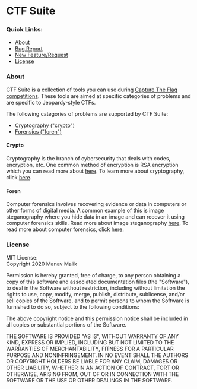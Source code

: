 # CTF Suite

### Quick Links:
- [About](#about)
- [Bug Report](https://github.com/0xmmalik/CTF-Suite/issues/new?labels=bug)
- [New Feature/Request](https://github.com/0xmmalik/CTF-Suite/issues/new?labels=enhancement)
- [License](#license)

### About
CTF Suite is a collection of tools you can use during [Capture The Flag competitions](https://en.wikipedia.org/wiki/Capture_the_flag?scrlybrkr=2f93319c#Computer_security). These tools are aimed at specific categories of problems and are specific to Jeopardy-style CTFs.

The following categories of problems are supported by CTF Suite:
- [Cryptography ("crypto")](#crypto)
- [Forensics ("foren")](#foren)

#### Crypto
Cryptography is the branch of cybersecurity that deals with codes, encryption, etc. One common method of encryption is RSA encryption which you can read more about [here](https://en.wikipedia.org/wiki/RSA_(cryptosystem)). To learn more about cryptography, click [here](https://en.wikipedia.org/wiki/Cryptography?scrlybrkr=7beeeac3).

#### Foren
Computer forensics involves recovering evidence or data in computers or other forms of digital media. A common example of this is image steganography where you hide data in an image and can recover it using computer forensics skills. Read more about image steganography [here](https://en.wikipedia.org/wiki/Steganography). To read more about computer forensics, click [here](https://en.wikipedia.org/wiki/Computer_forensics).

### License
MIT License:  
Copyright 2020 Manav Malik

Permission is hereby granted, free of charge, to any person obtaining a copy of this software and associated documentation files (the "Software"), to deal in the Software without restriction, including without limitation the rights to use, copy, modify, merge, publish, distribute, sublicense, and/or sell copies of the Software, and to permit persons to whom the Software is furnished to do so, subject to the following conditions:

The above copyright notice and this permission notice shall be included in all copies or substantial portions of the Software.

THE SOFTWARE IS PROVIDED "AS IS", WITHOUT WARRANTY OF ANY KIND, EXPRESS OR IMPLIED, INCLUDING BUT NOT LIMITED TO THE WARRANTIES OF MERCHANTABILITY, FITNESS FOR A PARTICULAR PURPOSE AND NONINFRINGEMENT. IN NO EVENT SHALL THE AUTHORS OR COPYRIGHT HOLDERS BE LIABLE FOR ANY CLAIM, DAMAGES OR OTHER LIABILITY, WHETHER IN AN ACTION OF CONTRACT, TORT OR OTHERWISE, ARISING FROM, OUT OF OR IN CONNECTION WITH THE SOFTWARE OR THE USE OR OTHER DEALINGS IN THE SOFTWARE.
